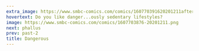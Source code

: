 ```yaml
---
extra_image: https://www.smbc-comics.com/comics/160770391620201211after.png
hovertext: Do you like danger...ously sedentary lifestyles?
image: https://www.smbc-comics.com/comics/1607703876-20201211.png
next: phallus
prev: past-2
title: Dangerous
---
```


